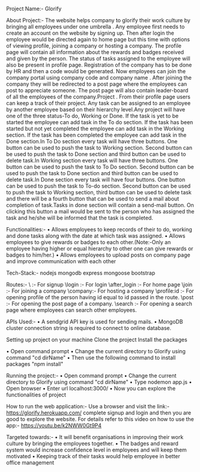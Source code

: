 Project Name:-
Glorify

About Project:-
  The website helps company to glorify their work culture by bringing all employees under one  umbrella . Any employee first needs to create an account on the website by signing up. Then after login the employee would be directed again to home page but this time with options of viewing profile, joining a company or hosting a company. The profile page will contain all information about the rewards and badges received and given by the person. The status of tasks assigned to the employee will also be present in profile page. Registration of the company has to be done by HR and then a code would be generated. Now employees can join the company portal using company code and company name . After joining the company they will be redirected to a post page where the employees can post to appreciate someone. The post page will also contain leader-board of all the employees of the company.Project . From their profile page users can keep a track of their project. Any task can be assigned to an employee by another employee based on their hierarchy level.Any project will have one of the three status-To do, Working or Done. If the task is yet to be started the employee can add task in the To do section. If the task has been started but not yet completed the employee can add task in the Working section. If the task has been completed the employee can add task in the Done section.In To Do section every task will have three buttons. One button can be used to push the task to Working section. Second button can be used to push the task to Done section and third button can be used to delete task.In Working section every task will have three buttons. One button can be used to push the task to To Do section. Second button can be used to push the task to Done section and third button can be used to delete task.In Done section every task will have four buttons. One button can be used to push the task to To-do section. Second button can be used to push the task to Working section, third button can be used to delete task and there will be a fourth button that can be used to send a mail about completion of task.Tasks in done section will contain a send-mail button. On clicking this button a mail would be sent to the person who has assigned the task and he/she will be informed that the task is completed.


Functionalities:-
•	Allows employees to keep records of their to do, working and done tasks along with the date at which task was assigned.
•	Allows employees to give rewards or badges to each other.(Note:-Only an  employee having higher or equal hierarchy to other one can give rewards or badges to him/her.)
•	Allows employees to upload posts on company page and improve communication with each other
 
Tech-Stack:-
nodejs
mongodb
express
mongoose
bootstrap

Routes:-
\ :- For signup
\login :- For login
\after_login :- For home page
\join :- For joining a company
\company:- For hosting a company
\profile\:id :- For opening profile of the person having id equal to id passed in the route.
\post :- For opening the post page of a company.
\search :- For opening a search page where employees can search other employees.


APIs Used:-
•	A sendgrid API key is used for sending mails.
•	MongoDB cluster connection string is required to connect to online database.


Setting up project on your machine
   Clone the project
   Install the packages
         
    
•	Open command prompt
•	Change the current directory to Glorify using command "cd dirName"
•	Then use the following command to install packages "npm install"

   Running the project:-
•	Open command prompt
•	Change the current directory to Glorify using command "cd dirName"
•	Type nodemon app.js
•	Open browser
•	Enter url localhost:3000/
•	Now you can explore the functionalities of project


How to run the web application:-
Use a browser and visit the link:- https://glorify.herokuapp.com/
complete signup and login and then you are good to explore the website.
For details refer to this video on how to use the app:- https://youtu.be/k2NWW0Gt9P4

Targeted towards:-
•	It will benefit organisations in improving their work culture by bringing the employees together.
•	The badges and reward system would increase confidence level in employees and will keep       them motivated
•	Keeping track of their tasks would help employee in better office management



